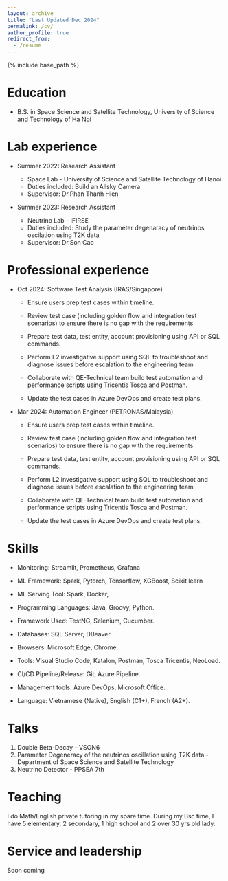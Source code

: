 ```yaml
---
layout: archive
title: "Last Updated Dec 2024"
permalink: /cv/
author_profile: true
redirect_from:
  - /resume
---
```


{% include base_path %}

Education
======
* B.S. in Space Science and Satellite Technology, University of Science and Technology of Ha Noi

Lab experience
======
* Summer 2022: Research Assistant
  * Space Lab - University of Science and Satellite Technology of Hanoi
  * Duties included: Build an Allsky Camera
  * Supervisor: Dr.Phan Thanh Hien

* Summer 2023: Research Assistant
  * Neutrino Lab - IFIRSE
  * Duties included: Study the parameter degenaracy of neutrinos oscilation using T2K data
  * Supervisor: Dr.Son Cao

Professional experience
======
* Oct 2024: Software Test Analysis (IRAS/Singapore)
  * Ensure users prep test cases within timeline. 

  * Review test case (including golden flow and integration test scenarios) to ensure there is no gap with the requirements 

  * Prepare test data, test entity, account provisioning using API or SQL commands. 

  * Perform L2 investigative support using SQL to troubleshoot and diagnose issues before escalation to the engineering team 

  * Collaborate with QE-Technical team build test automation and performance scripts using Tricentis Tosca and Postman. 

  * Update the test cases in Azure DevOps and create test plans. 


* Mar 2024: Automation Engineer (PETRONAS/Malaysia)
  * Ensure users prep test cases within timeline. 

  * Review test case (including golden flow and integration test scenarios) to ensure there is no gap with the requirements 

  * Prepare test data, test entity, account provisioning using API or SQL commands. 

  * Perform L2 investigative support using SQL to troubleshoot and diagnose issues before escalation to the engineering team 

  * Collaborate with QE-Technical team build test automation and performance scripts using Tricentis Tosca and Postman. 

  * Update the test cases in Azure DevOps and create test plans. 

  
Skills
======
* Monitoring: Streamlit, Prometheus, Grafana 

* ML Framework: Spark, Pytorch, Tensorflow, XGBoost, Scikit learn 

* ML Serving Tool: Spark, Docker, 

* Programming Languages: Java, Groovy, Python. 

* Framework Used: TestNG, Selenium, Cucumber. 

* Databases: SQL Server, DBeaver. 

* Browsers: Microsoft Edge, Chrome. 

* Tools: Visual Studio Code, Katalon, Postman, Tosca Tricentis, NeoLoad. 

* CI/CD Pipeline/Release: Git, Azure Pipeline. 

* Management tools: Azure DevOps, Microsoft Office. 

* Language: Vietnamese (Native), English (C1+), French (A2+).

Talks
======
 1. Double Beta-Decay - VSON6 
 2. Parameter Degeneracy of the neutrinos oscillation using T2K data - Department of Space Science and Satellite Technology
 3. Neutrino Detector - PPSEA 7th

Teaching
======
I do Math/English private tutoring in my spare time. During my Bsc time, I have 5 elementary, 2 secondary, 1 high school and 2 over 30 yrs old lady. 
  
Service and leadership
======
Soon coming
